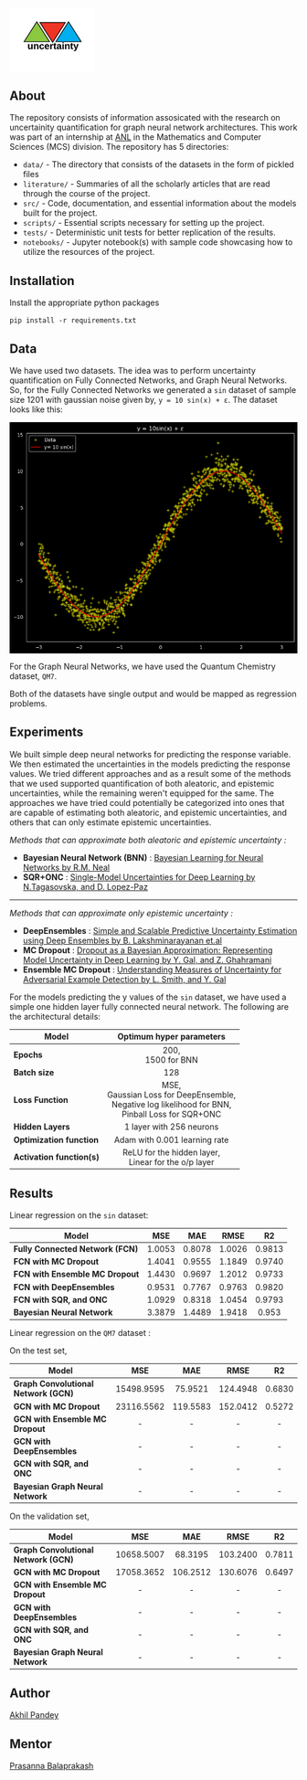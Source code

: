 <img src="src/media/uncertainty-logo.png" alt="drawing" width="150px" style="display: block; margin-right: auto"/>

## About
The repository consists of information assosicated with the research on uncertainity quantification for graph neural network architectures. This work was part of an internship at [ANL](https://www.anl.gov/mcs) in the Mathematics and Computer Sciences (MCS) division. The repository has 5 directories:
- `data/` - The directory that consists of the datasets in the form of pickled files
- `literature/` - Summaries of all the scholarly articles that are read through the course of the project.
- `src/` - Code, documentation, and essential information about the models built for the project.
- `scripts/` - Essential scripts necessary for setting up the project.
- `tests/` - Deterministic unit tests for better replication of the results.
- `notebooks/` - Jupyter notebook(s) with sample code showcasing how to utilize the resources of the project.

## Installation

Install the appropriate python packages
```shell
pip install -r requirements.txt
```

## Data
We have used two datasets. The idea was to perform uncertainty quantification on Fully Connected Networks, and Graph Neural Networks. So, for the Fully Connected Networks we generated a `sin` dataset of sample size 1201 with gaussian noise given by, `y = 10 sin(x) + ε`. The dataset looks like this:

<img src="src/media/data.png" alt="data" style="display: block; margin-right: auto"/>

For the Graph Neural Networks, we have used the Quantum Chemistry dataset, `QM7`.

Both of the datasets have single output and would be mapped as regression problems.

## Experiments
We built simple deep neural networks for predicting the response variable. We then estimated the uncertainties in the models predicting the response values. We tried different approaches and as a result some of the methods that we used supported quantification of both aleatoric, and epistemic uncertainties, while the remaining weren't equipped for the same. The approaches we have tried could potentially be categorized into ones that are capable of estimating both aleatoric, and epistemic uncertainties, and others that can only estimate epistemic uncertainties.

*Methods that can approximate both aleatoric and epistemic uncertainty :*
- **Bayesian Neural Network (BNN)** : [Bayesian Learning for Neural Networks by R.M. Neal](http://citeseerx.ist.psu.edu/viewdoc/download?doi=10.1.1.446.9306&rep=rep1&type=pdf)
- **SQR+ONC** : [Single-Model Uncertainties for Deep Learning by N.Tagasovska, and D. Lopez-Paz](https://arxiv.org/pdf/1811.00908.pdf)
<hr>

*Methods that can approximate only epistemic uncertainty :*
- **DeepEnsembles** : [Simple and Scalable Predictive Uncertainty Estimation using Deep Ensembles by B. Lakshminarayanan et.al](https://arxiv.org/pdf/1612.01474.pdf)
- **MC Dropout** : [Dropout as a Bayesian Approximation: Representing Model Uncertainty in Deep Learning by Y. Gal, and Z. Ghahramani](https://arxiv.org/pdf/1506.02142.pdf)
- **Ensemble MC Dropout** : [Understanding Measures of Uncertainty for Adversarial Example Detection by L. Smith, and Y. Gal](https://arxiv.org/pdf/1803.08533.pdf)


For the models predicting the y values of the `sin` dataset, we have used a simple one hidden layer fully connected neural network. The following are the architectural details:

| Model  | Optimum hyper parameters |
|--------|:------------------------:|
| **Epochs** | 200, <br> 1500 for BNN |
| **Batch size** | 128 |
| **Loss Function** | MSE, <br> Gaussian Loss for DeepEnsemble, <br> Negative log likelihood for BNN, <br> Pinball Loss for SQR+ONC |
| **Hidden Layers** | 1 layer with 256 neurons |
| **Optimization function** | Adam with 0.001 learning rate |
| **Activation function(s)** | ReLU for the hidden layer, <br>Linear for the o/p layer |


## Results

Linear regression on the `sin` dataset: 

| Model  | MSE | MAE| RMSE | R2 |
|--------|:--------------:|:------------:|:---------:|:------:|
| **Fully Connected Network (FCN)** | 1.0053 | 0.8078 | 1.0026 | 0.9813 |
| **FCN with MC Dropout** | 1.4041 | 0.9555 | 1.1849 | 0.9740 |
| **FCN with Ensemble MC Dropout** | 1.4430 | 0.9697 | 1.2012 | 0.9733 |
| **FCN with DeepEnsembles** | 0.9531 | 0.7767 | 0.9763 | 0.9820 |
| **FCN with SQR, and ONC** | 1.0929 | 0.8318 | 1.0454 | 0.9793 |
| **Bayesian Neural Network** | 3.3879 | 1.4489 | 1.9418 | 0.953 |

Linear regression on the `QM7` dataset :

On the test set,

| Model  | MSE | MAE| RMSE | R2 |
|--------|:--------------:|:------------:|:---------:|:------:|
| **Graph Convolutional Network (GCN)** | 15498.9595 | 75.9521 | 124.4948 | 0.6830 |
| **GCN with MC Dropout** | 23116.5562 | 119.5583 | 152.0412 | 0.5272 |
| **GCN with Ensemble MC Dropout** | - | - | - | - |
| **GCN with DeepEnsembles** | - | - | - | - |
| **GCN with SQR, and ONC** | - | - | - | - |
| **Bayesian Graph Neural Network** | - | - | - | - |

On the validation set,

| Model  | MSE | MAE| RMSE | R2 |
|--------|:--------------:|:------------:|:---------:|:------:|
| **Graph Convolutional Network (GCN)** | 10658.5007 | 68.3195 | 103.2400 | 0.7811 |
| **GCN with MC Dropout** | 17058.3652 | 106.2512 | 130.6076 | 0.6497 |
| **GCN with Ensemble MC Dropout** | - | - | - | - |
| **GCN with DeepEnsembles** | - | - | - | - |
| **GCN with SQR, and ONC** | - | - | - | - |
| **Bayesian Graph Neural Network** | - | - | - | - |

## Author
[Akhil Pandey](https://github.com/akhilpandey95)

## Mentor
[Prasanna Balaprakash](https://github.com/pbalapra)

